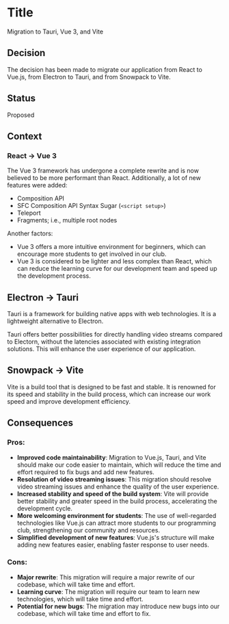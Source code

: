 # Title

Migration to Tauri, Vue 3, and Vite

## Decision

The decision has been made to migrate our application from React to Vue.js, from Electron to Tauri, and from Snowpack to Vite.

## Status

Proposed

## Context

### React -> Vue 3

The Vue 3 framework has undergone a complete rewrite and is now believed to be more performant than React.
Additionally, a lot of new features were added:

- Composition API
- SFC Composition API Syntax Sugar (`<script setup>`)
- Teleport
- Fragments; i.e., multiple root nodes

Another factors:

- Vue 3 offers a more intuitive environment for beginners, which can encourage more students to get involved in our club.
- Vue 3 is considered to be lighter and less complex than React, which can reduce the learning curve for our development team and speed up the development process.

## Electron -> Tauri

Tauri is a framework for building native apps with web technologies. It is a lightweight alternative to Electron.

Tauri offers better possibilities for directly handling video streams compared to Electorn, without the latencies associated with existing integration solutions. This will enhance the user experience of our application.

## Snowpack -> Vite

Vite is a build tool that is designed to be fast and stable. It is renowned for its speed and stability in the build process, which can increase our work speed and improve development efficiency.

## Consequences

### Pros:

- **Improved code maintainability**: Migration to Vue.js, Tauri, and Vite should make our code easier to maintain, which will reduce the time and effort required to fix bugs and add new features.
- **Resolution of video streaming issues**: This migration should resolve video streaming issues and enhance the quality of the user experience.
- **Increased stability and speed of the build system**: Vite will provide better stability and greater speed in the build process, accelerating the development cycle.
- **More welcoming environment for students**: The use of well-regarded technologies like Vue.js can attract more students to our programming club, strengthening our community and resources.
- **Simplified development of new features**: Vue.js's structure will make adding new features easier, enabling faster response to user needs.

### Cons:

- **Major rewrite**: This migration will require a major rewrite of our codebase, which will take time and effort.
- **Learning curve**: The migration will require our team to learn new technologies, which will take time and effort.
- **Potential for new bugs**: The migration may introduce new bugs into our codebase, which will take time and effort to fix.
